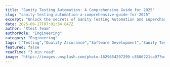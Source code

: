 ```yaml
---
title: "Sanity Testing Automation: A Comprehensive Guide for 2025"
slug: "sanity-testing-automation-a-comprehensive-guide-for-2025"
excerpt: "Unlock the secrets of Sanity Testing Automation and supercharge your software quality assurance process. Dont let bugs and glitches slip through the cracks - explore how automated sanity testing transforms your software testing workflow and helps deliver flawless end products. Click to learn more and stay ahead of the curve!"
date: 2025-06-17T07:01:34.847Z
author: "Xtest Team"
authorRole: "Engineering"
category: "Engineering"
tags: ["Testing","Quality Assurance","Software Development","Sanity Tests","Quick Validation"]
featured: false
readTime: "3 min read"
image: "https://images.unsplash.com/photo-1629654297299-c8506221ca97?w=1200&h=600&fit=crop"
---
```



